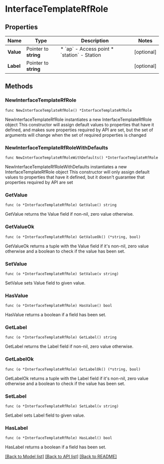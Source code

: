 # InterfaceTemplateRfRole

## Properties

Name | Type | Description | Notes
------------ | ------------- | ------------- | -------------
**Value** | Pointer to **string** | * &#x60;ap&#x60; - Access point * &#x60;station&#x60; - Station | [optional] 
**Label** | Pointer to **string** |  | [optional] 

## Methods

### NewInterfaceTemplateRfRole

`func NewInterfaceTemplateRfRole() *InterfaceTemplateRfRole`

NewInterfaceTemplateRfRole instantiates a new InterfaceTemplateRfRole object
This constructor will assign default values to properties that have it defined,
and makes sure properties required by API are set, but the set of arguments
will change when the set of required properties is changed

### NewInterfaceTemplateRfRoleWithDefaults

`func NewInterfaceTemplateRfRoleWithDefaults() *InterfaceTemplateRfRole`

NewInterfaceTemplateRfRoleWithDefaults instantiates a new InterfaceTemplateRfRole object
This constructor will only assign default values to properties that have it defined,
but it doesn't guarantee that properties required by API are set

### GetValue

`func (o *InterfaceTemplateRfRole) GetValue() string`

GetValue returns the Value field if non-nil, zero value otherwise.

### GetValueOk

`func (o *InterfaceTemplateRfRole) GetValueOk() (*string, bool)`

GetValueOk returns a tuple with the Value field if it's non-nil, zero value otherwise
and a boolean to check if the value has been set.

### SetValue

`func (o *InterfaceTemplateRfRole) SetValue(v string)`

SetValue sets Value field to given value.

### HasValue

`func (o *InterfaceTemplateRfRole) HasValue() bool`

HasValue returns a boolean if a field has been set.

### GetLabel

`func (o *InterfaceTemplateRfRole) GetLabel() string`

GetLabel returns the Label field if non-nil, zero value otherwise.

### GetLabelOk

`func (o *InterfaceTemplateRfRole) GetLabelOk() (*string, bool)`

GetLabelOk returns a tuple with the Label field if it's non-nil, zero value otherwise
and a boolean to check if the value has been set.

### SetLabel

`func (o *InterfaceTemplateRfRole) SetLabel(v string)`

SetLabel sets Label field to given value.

### HasLabel

`func (o *InterfaceTemplateRfRole) HasLabel() bool`

HasLabel returns a boolean if a field has been set.


[[Back to Model list]](../README.md#documentation-for-models) [[Back to API list]](../README.md#documentation-for-api-endpoints) [[Back to README]](../README.md)


